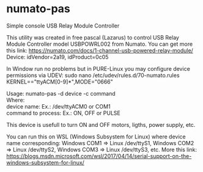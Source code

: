# numato-pas
Simple console USB Relay Module Controller

This utility was created in free pascal (Lazarus) to control USB Relay Module Controller model USBPOWRL002 from Numato.
You can get more this link: https://numato.com/docs/1-channel-usb-powered-relay-module/
Device: idVendor=2a19, idProduct=0c05

In Window run no problems but in PURE-Linux you may configure device permissions via UDEV:
sudo nano /etc/udev/rules.d/70-numato.rules
	KERNEL=="ttyACM[0-9]*",MODE="0666"

Usage:
numato-pas -d device -c command           
Where:                                             
device name: Ex.: /dev/ttyACM0 or COM1              
command to process: Ex.: ON, OFF or PULSE

This device is usefull to turn ON and OFF motors, ligths, power supply, etc.

You can run this on WSL (Windows Subsystem for Linux) where device name corresponding:
Windows COM1 => Linux /dev/ttyS1, Windows COM2 => Linux /dev/ttyS2, Windows COM3 => Linux /dev/ttyS3, etc.
More this link: https://blogs.msdn.microsoft.com/wsl/2017/04/14/serial-support-on-the-windows-subsystem-for-linux/
